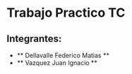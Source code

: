 # Trabajo Practico TC

## Integrantes:
- ** Dellavalle Federico Matias **
- ** Vazquez Juan Ignacio ** 
